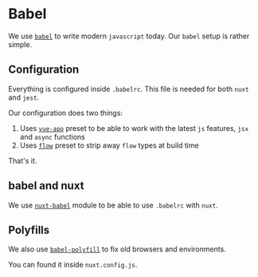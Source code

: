 # Babel

We use [`babel`](https://babeljs.io/) to write modern `javascript` today.
Our `babel` setup is rather simple.


## Configuration

Everything is configured inside `.babelrc`.
This file is needed for both `nuxt` and `jest`.

Our configuration does two things:

1. Uses [`vue-app`](https://www.npmjs.com/package/babel-preset-vue-app) preset to be able to work with the latest `js` features, `jsx` and `async` functions
2. Uses [`flow`](https://www.npmjs.com/package/babel-preset-flow) preset to strip away `flow` types at build time

That's it.


## babel and nuxt

We use [`nuxt-babel`](https://github.com/wemake-services/nuxt-babel) module to be able to use `.babelrc` with `nuxt`.


## Polyfills 

We also use [`babel-polyfill`](https://babeljs.io/docs/usage/polyfill/) to fix old browsers and environments.

You can found it inside `nuxt.config.js`.
